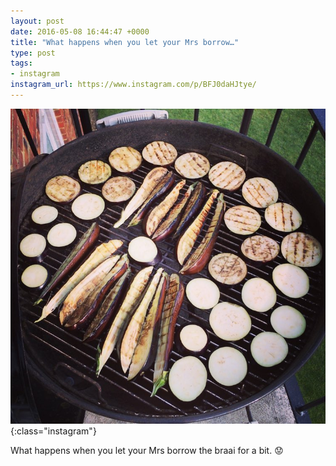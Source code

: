 ```yaml
---
layout: post
date: 2016-05-08 16:44:47 +0000
title: "What happens when you let your Mrs borrow…"
type: post
tags:
- instagram
instagram_url: https://www.instagram.com/p/BFJ0daHJtye/
---
```


![Instagram - BFJ0daHJtye](/assets/BFJ0daHJtye.jpg){:class="instagram"}

What happens when you let your Mrs borrow the braai for a bit. 😟
